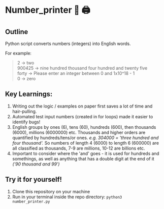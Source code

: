 # Number_printer 🧮 🖨
## Outline
Python script converts numbers (integers) into English words.

For example:
>2 -> two  
>900425 -> nine hundred thousand four hundred and twenty five  
>forty -> Please enter an integer between 0 and 1x10^18 - 1  
>0 -> zero

## Key Learnings:
1. Writing out the logic / examples on paper first saves a lot of time and hair-pulling.
2. Automated test input numbers (created in for loops) made it easier to identify bugs!
3. English groups by ones (6), tens (60), hundreds (600), then thousands (6000), millions (6000000) etc. Thousands and higher orders are quantified by hundreds/tens/or ones. *e.g. 304000 = 'three hundred and four thousand'.* So numbers of length 4 (6000) to length 6 (600000) are all classified as thousands, 7-9 are millions, 10-12 are billions etc.
4. Important to consider where the 'and' goes - it is used for hundreds and somethings, as well as anything that has a double digit at the end of it *('90 thousand and 99')*

## Try it for yourself!
1. Clone this repository on your machine
2. Run in your terminal inside the repo directory: ```python3 number_printer.py```
